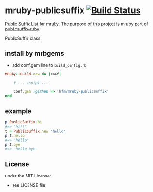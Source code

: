 # mruby-publicsuffix   [![Build Status](https://travis-ci.org/hfm/mruby-publicsuffix.svg?branch=master)](https://travis-ci.org/hfm/mruby-publicsuffix)

[Public Suffix List](https://publicsuffix.org/) for mruby. The purpose of this project is  mruby port of [publicsuffix-ruby](https://github.com/weppos/publicsuffix-ruby).

PublicSuffix class
## install by mrbgems
- add conf.gem line to `build_config.rb`

```ruby
MRuby::Build.new do |conf|

    # ... (snip) ...

    conf.gem :github => 'hfm/mruby-publicsuffix'
end
```
## example
```ruby
p PublicSuffix.hi
#=> "hi!!"
t = PublicSuffix.new "hello"
p t.hello
#=> "hello"
p t.bye
#=> "hello bye"
```

## License
under the MIT License:
- see LICENSE file

